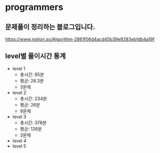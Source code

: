 # programmers
## 문제풀이 정리하는 블로그입니다.
https://www.notion.so/Algorithm-2861f06d4acd45b39e9283ebfdb4a19f
## level별 풀이시간 통계
* level 1
  - 총시간: 85분
  - 평균: 28.3분
  - 3문제
* level 2  
  - 총시간: 234분
  - 평균: 26분
  - 9문제
* level 3  
  - 총시간: 378분
  - 평균: 126분
  - 3문제
* level 4
* level 5
